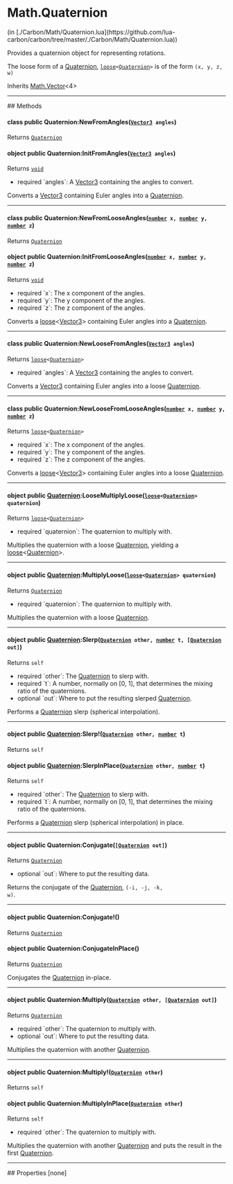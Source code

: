 <link href="../../style.css" rel="stylesheet" type="text/css"/>
<h1 class="class-title">Math.Quaternion</h1>
<span class="file-link">(in [./Carbon/Math/Quaternion.lua](https://github.com/lua-carbon/carbon/tree/master/./Carbon/Math/Quaternion.lua))</span><br/>

Provides a quaternion object for representing rotations.

The loose form of a <a href="Classes/Math.Quaternion">Quaternion</a>, <code><a href="Types#loose">loose</a>&lt;<a href="Classes/Math.Quaternion">Quaternion</a>&gt;</code> is of the form <code>(x, y, z, w)</code>

<span class="bold">Inherits <a href="Classes/Math.Vector">Math.Vector</a><4></span>

<hr />
## Methods
<h4 class="method-name"><span class="doc-scope doc-class">class</span> <span class="doc-visibility doc-public">public</span> Quaternion:NewFromAngles(<code><a href="Classes/Math.Vector3">Vector3</a> angles</code>)</h4>
<p class="method-returns bold">Returns <code><a href="Classes/Math.Quaternion">Quaternion</a></code></p><h4 class="method-name"><span class="doc-scope doc-object">object</span> <span class="doc-visibility doc-public">public</span> Quaternion:InitFromAngles(<code><a href="Classes/Math.Vector3">Vector3</a> angles</code>)</h4>
<p class="method-returns bold">Returns <code><a href="Types#void">void</a></code></p>
<ul class="doc-arg-list">
<li><span class="doc-arg-level doc-required">required</span>  `angles`: A <a href="Classes/Math.Vector3">Vector3</a> containing the angles to convert.</li>
</ul>

Converts a <a href="Classes/Math.Vector3">Vector3</a> containing Euler angles into a <a href="Classes/Math.Quaternion">Quaternion</a>.
<hr/>
<h4 class="method-name"><span class="doc-scope doc-class">class</span> <span class="doc-visibility doc-public">public</span> Quaternion:NewFromLooseAngles(<code><a href="Types#number">number</a> x, <a href="Types#number">number</a> y, <a href="Types#number">number</a> z</code>)</h4>
<p class="method-returns bold">Returns <code><a href="Classes/Math.Quaternion">Quaternion</a></code></p><h4 class="method-name"><span class="doc-scope doc-object">object</span> <span class="doc-visibility doc-public">public</span> Quaternion:InitFromLooseAngles(<code><a href="Types#number">number</a> x, <a href="Types#number">number</a> y, <a href="Types#number">number</a> z</code>)</h4>
<p class="method-returns bold">Returns <code><a href="Types#void">void</a></code></p>
<ul class="doc-arg-list">
<li><span class="doc-arg-level doc-required">required</span>  `x`: The x component of the angles.</li>
<li><span class="doc-arg-level doc-required">required</span>  `y`: The y component of the angles.</li>
<li><span class="doc-arg-level doc-required">required</span>  `z`: The z component of the angles.</li>
</ul>

Converts a <a href="Types#loose">loose</a>&lt;<a href="Classes/Math.Vector3">Vector3</a>&gt; containing Euler angles into a <a href="Classes/Math.Quaternion">Quaternion</a>.
<hr/>
<h4 class="method-name"><span class="doc-scope doc-class">class</span> <span class="doc-visibility doc-public">public</span> Quaternion:NewLooseFromAngles(<code><a href="Classes/Math.Vector3">Vector3</a> angles</code>)</h4>
<p class="method-returns bold">Returns <code><a href="Types#loose">loose</a>&lt;<a href="Classes/Math.Quaternion">Quaternion</a>&gt;</code></p>
<ul class="doc-arg-list">
<li><span class="doc-arg-level doc-required">required</span>  `angles`: A <a href="Classes/Math.Vector3">Vector3</a> containing the angles to convert.</li>
</ul>

Converts a <a href="Classes/Math.Vector3">Vector3</a> containing Euler angles into a loose <a href="Classes/Math.Quaternion">Quaternion</a>.
<hr/>
<h4 class="method-name"><span class="doc-scope doc-class">class</span> <span class="doc-visibility doc-public">public</span> Quaternion:NewLooseFromLooseAngles(<code><a href="Types#number">number</a> x, <a href="Types#number">number</a> y, <a href="Types#number">number</a> z</code>)</h4>
<p class="method-returns bold">Returns <code><a href="Types#loose">loose</a>&lt;<a href="Classes/Math.Quaternion">Quaternion</a>&gt;</code></p>
<ul class="doc-arg-list">
<li><span class="doc-arg-level doc-required">required</span>  `x`: The x component of the angles.</li>
<li><span class="doc-arg-level doc-required">required</span>  `y`: The y component of the angles.</li>
<li><span class="doc-arg-level doc-required">required</span>  `z`: The z component of the angles.</li>
</ul>

Converts a <a href="Types#loose">loose</a>&lt;<a href="Classes/Math.Vector3">Vector3</a>&gt; containing Euler angles into a loose <a href="Classes/Math.Quaternion">Quaternion</a>.
<hr/>
<h4 class="method-name"><span class="doc-scope doc-object">object</span> <span class="doc-visibility doc-public">public</span> <a href="Classes/Math.Quaternion">Quaternion</a>:LooseMultiplyLoose(<code><a href="Types#loose">loose</a>&lt;<a href="Classes/Math.Quaternion">Quaternion</a>&gt; quaternion</code>)</h4>
<p class="method-returns bold">Returns <code><a href="Types#loose">loose</a>&lt;<a href="Classes/Math.Quaternion">Quaternion</a>&gt;</code></p>
<ul class="doc-arg-list">
<li><span class="doc-arg-level doc-required">required</span>  `quaternion`: The quaternion to multiply with.</li>
</ul>

Multiplies the quaternion with a loose <a href="Classes/Math.Quaternion">Quaternion</a>, yielding a <a href="Types#loose">loose</a>&lt;<a href="Classes/Math.Quaternion">Quaternion</a>&gt;.
<hr/>
<h4 class="method-name"><span class="doc-scope doc-object">object</span> <span class="doc-visibility doc-public">public</span> <a href="Classes/Math.Quaternion">Quaternion</a>:MultiplyLoose(<code><a href="Types#loose">loose</a>&lt;<a href="Classes/Math.Quaternion">Quaternion</a>&gt; quaternion</code>)</h4>
<p class="method-returns bold">Returns <code><a href="Classes/Math.Quaternion">Quaternion</a></code></p>
<ul class="doc-arg-list">
<li><span class="doc-arg-level doc-required">required</span>  `quaternion`: The quaternion to multiply with.</li>
</ul>

Multiplies the quaternion with a loose <a href="Classes/Math.Quaternion">Quaternion</a>.
<hr/>
<h4 class="method-name"><span class="doc-scope doc-object">object</span> <span class="doc-visibility doc-public">public</span> <a href="Classes/Math.Quaternion">Quaternion</a>:Slerp(<code><a href="Classes/Math.Quaternion">Quaternion</a> other, <a href="Types#number">number</a> t, [<a href="Classes/Math.Quaternion">Quaternion</a> out]</code>)</h4>
<p class="method-returns bold">Returns <code>self</code></p>
<ul class="doc-arg-list">
<li><span class="doc-arg-level doc-required">required</span>  `other`: The <a href="Classes/Math.Quaternion">Quaternion</a> to slerp with.</li>
<li><span class="doc-arg-level doc-required">required</span>  `t`: A number, normally on [0, 1], that determines the mixing ratio of the quaternions.</li>
<li><span class="doc-arg-level doc-optional">optional</span>  `out`: Where to put the resulting slerped <a href="Classes/Math.Quaternion">Quaternion</a>.</li>
</ul>

Performs a <a href="Classes/Math.Quaternion">Quaternion</a> slerp (spherical interpolation).
<hr/>
<h4 class="method-name"><span class="doc-scope doc-object">object</span> <span class="doc-visibility doc-public">public</span> <a href="Classes/Math.Quaternion">Quaternion</a>:Slerp!(<code><a href="Classes/Math.Quaternion">Quaternion</a> other, <a href="Types#number">number</a> t</code>)</h4>
<p class="method-returns bold">Returns <code>self</code></p><h4 class="method-name"><span class="doc-scope doc-object">object</span> <span class="doc-visibility doc-public">public</span> <a href="Classes/Math.Quaternion">Quaternion</a>:SlerpInPlace(<code><a href="Classes/Math.Quaternion">Quaternion</a> other, <a href="Types#number">number</a> t</code>)</h4>
<p class="method-returns bold">Returns <code>self</code></p>
<ul class="doc-arg-list">
<li><span class="doc-arg-level doc-required">required</span>  `other`: The <a href="Classes/Math.Quaternion">Quaternion</a> to slerp with.</li>
<li><span class="doc-arg-level doc-required">required</span>  `t`: A number, normally on [0, 1], that determines the mixing ratio of the quaternions.</li>
</ul>

Performs a <a href="Classes/Math.Quaternion">Quaternion</a> slerp (spherical interpolation) in place.
<hr/>
<h4 class="method-name"><span class="doc-scope doc-object">object</span> <span class="doc-visibility doc-public">public</span> Quaternion:Conjugate(<code>[<a href="Classes/Math.Quaternion">Quaternion</a> out]</code>)</h4>
<p class="method-returns bold">Returns <code><a href="Classes/Math.Quaternion">Quaternion</a></code></p>
<ul class="doc-arg-list">
<li><span class="doc-arg-level doc-optional">optional</span>  `out`: Where to put the resulting data.</li>
</ul>

Returns the conjugate of the <a href="Classes/Math.Quaternion">Quaternion</a>, <code>(-i, -j, -k, w)</code>.
<hr/>
<h4 class="method-name"><span class="doc-scope doc-object">object</span> <span class="doc-visibility doc-public">public</span> Quaternion:Conjugate!()</h4>
<p class="method-returns bold">Returns <code><a href="Classes/Math.Quaternion">Quaternion</a></code></p><h4 class="method-name"><span class="doc-scope doc-object">object</span> <span class="doc-visibility doc-public">public</span> Quaternion:ConjugateInPlace()</h4>
<p class="method-returns bold">Returns <code><a href="Classes/Math.Quaternion">Quaternion</a></code></p>
<ul class="doc-arg-list">

</ul>

Conjugates the <a href="Classes/Math.Quaternion">Quaternion</a> in-place.
<hr/>
<h4 class="method-name"><span class="doc-scope doc-object">object</span> <span class="doc-visibility doc-public">public</span> Quaternion:Multiply(<code><a href="Classes/Math.Quaternion">Quaternion</a> other, [<a href="Classes/Math.Quaternion">Quaternion</a> out]</code>)</h4>
<p class="method-returns bold">Returns <code><a href="Classes/Math.Quaternion">Quaternion</a></code></p>
<ul class="doc-arg-list">
<li><span class="doc-arg-level doc-required">required</span>  `other`: The quaternion to multiply with.</li>
<li><span class="doc-arg-level doc-optional">optional</span>  `out`: Where to put the resulting data.</li>
</ul>

Multiplies the quaternion with another <a href="Classes/Math.Quaternion">Quaternion</a>.
<hr/>
<h4 class="method-name"><span class="doc-scope doc-object">object</span> <span class="doc-visibility doc-public">public</span> Quaternion:Multiply!(<code><a href="Classes/Math.Quaternion">Quaternion</a> other</code>)</h4>
<p class="method-returns bold">Returns <code>self</code></p><h4 class="method-name"><span class="doc-scope doc-object">object</span> <span class="doc-visibility doc-public">public</span> Quaternion:MultiplyInPlace(<code><a href="Classes/Math.Quaternion">Quaternion</a> other</code>)</h4>
<p class="method-returns bold">Returns <code>self</code></p>
<ul class="doc-arg-list">
<li><span class="doc-arg-level doc-required">required</span>  `other`: The quaternion to multiply with.</li>
</ul>

Multiplies the quaternion with another <a href="Classes/Math.Quaternion">Quaternion</a> and puts the result in the first <a href="Classes/Math.Quaternion">Quaternion</a>.

<hr />
## Properties
[none]